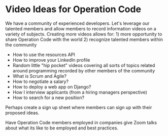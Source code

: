 # Video Ideas for Operation Code
We have a community of experienced developers. Let's leverage our talented members and allow members to record information videos on a variety of subjects. Creating more videos allows for: 1) more opportunity to share Operation Code with the world 2) recognize talented members within the community

* How to use the resources API
* How to improve your LinkedIn profile
* Random little "hip pocket" videos covering all sorts of topics related around programming recorded by other members of the community 
* What is Scrum and Agile? 
* How to negotiate a salary? 
* How to deploy a web app on Django? 
* How I interview applicants (from a hiring managers perspective)
* How to search for a new position? 
  

Perhaps create a sign up sheet where members can sign up with their proposed ideas. 

Have Operation Code members employed in companies give Zoom talks about what its like to be employed and best practices.